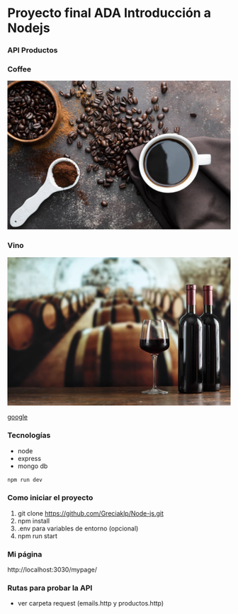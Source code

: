 # Proyecto final ADA Introducción a Nodejs

### API Productos 

### Coffee
![winecoffee](./winecoffee.jpg)

### Vino
![wine](./wine.webp)



[google](https://www.google.com)




### Tecnologías

* node
* express
* mongo db


``` Javascript
npm run dev
```

### Como iniciar el proyecto

1. git clone https://github.com/Greciaklp/Node-js.git
2. npm install
3. .env para variables de entorno (opcional)
4. npm run start 

### Mi página 
http://localhost:3030/mypage/


### Rutas para probar la API


* ver carpeta request (emails.http y productos.http)



